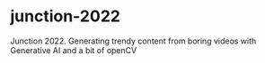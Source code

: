 # junction-2022
Junction 2022. Generating trendy content from boring videos with Generative AI and a bit of openCV

